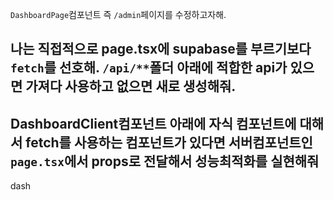 `DashboardPage`컴포넌트 즉 `/admin`페이지를 수정하고자해.

나는 직접적으로 page.tsx에 supabase를 부르기보다 `fetch`를 선호해.
`/api/**`폴더 아래에 적합한 api가 있으면 가져다 사용하고 없으면 새로 생성해줘.
----------
DashboardClient컴포넌트 아래에 자식 컴포넌트에 대해서 fetch를 사용하는 컴포넌트가 있다면 서버컴포넌트인 `page.tsx`에서 props로 전달해서
성능최적화를 실현해줘
-----------
dash